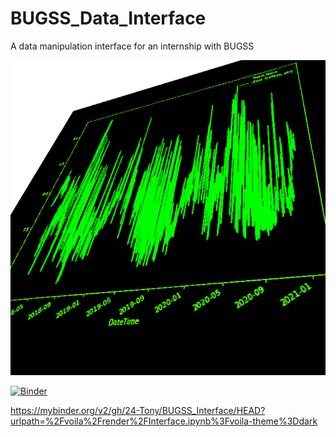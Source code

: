 # BUGSS_Data_Interface
 A data manipulation interface for an internship with BUGSS

![Interface Logo](logo.png)

[![Binder](https://mybinder.org/badge_logo.svg)](https://mybinder.org/v2/gh/24-Tony/BUGSS_Interface/HEAD?urlpath=%2Fvoila%2Frender%2FInterface.ipynb%3Fvoila-theme%3Ddark)

https://mybinder.org/v2/gh/24-Tony/BUGSS_Interface/HEAD?urlpath=%2Fvoila%2Frender%2FInterface.ipynb%3Fvoila-theme%3Ddark
